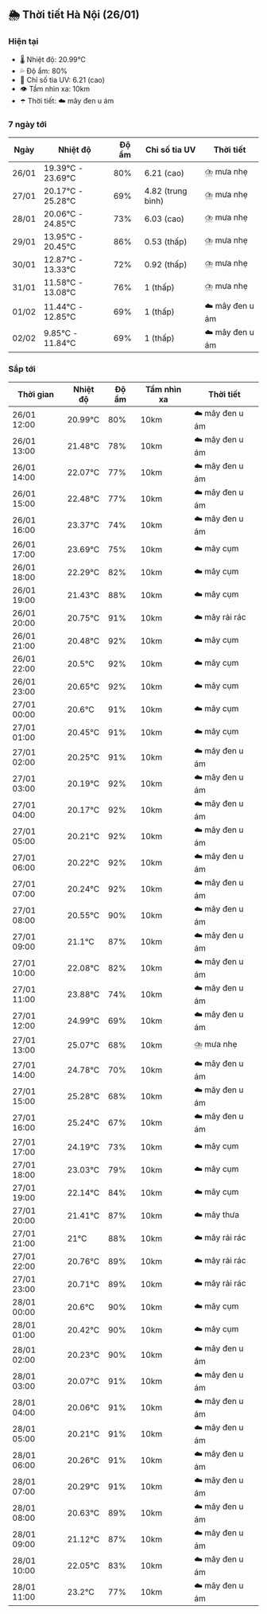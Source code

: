 ## 🌦️ Thời tiết Hà Nội (26/01)

### Hiện tại

- 🌡️ Nhiệt độ: 20.99℃
- 💦 Độ ẩm: 80%
- 🌟 Chỉ số tia UV: 6.21 (cao)
- 👁️ Tầm nhìn xa: 10km
- ☂️ Thời tiết: ☁️ mây đen u ám

### 7 ngày tới

| Ngày | Nhiệt độ | Độ ẩm | Chỉ số tia UV | Thời tiết |
| --- | --- | --- | --- | --- |
| 26/01 | 19.39℃ - 23.69℃ | 80% | 6.21 (cao) | ⛈️ mưa nhẹ |
| 27/01 | 20.17℃ - 25.28℃ | 69% | 4.82 (trung bình) | ⛈️ mưa nhẹ |
| 28/01 | 20.06℃ - 24.85℃ | 73% | 6.03 (cao) | ⛈️ mưa nhẹ |
| 29/01 | 13.95℃ - 20.45℃ | 86% | 0.53 (thấp) | ⛈️ mưa nhẹ |
| 30/01 | 12.87℃ - 13.33℃ | 72% | 0.92 (thấp) | ⛈️ mưa nhẹ |
| 31/01 | 11.58℃ - 13.08℃ | 76% | 1 (thấp) | ⛈️ mưa nhẹ |
| 01/02 | 11.44℃ - 12.85℃ | 69% | 1 (thấp) | ☁️ mây đen u ám |
| 02/02 | 9.85℃ - 11.84℃ | 69% | 1 (thấp) | ☁️ mây đen u ám |

### Sắp tới

| Thời gian | Nhiệt độ | Độ ẩm | Tầm nhìn xa | Thời tiết |
| --- | --- | --- | --- | --- |
| 26/01 12:00 | 20.99℃ | 80% | 10km | ☁️ mây đen u ám |
| 26/01 13:00 | 21.48℃ | 78% | 10km | ☁️ mây đen u ám |
| 26/01 14:00 | 22.07℃ | 77% | 10km | ☁️ mây đen u ám |
| 26/01 15:00 | 22.48℃ | 77% | 10km | ☁️ mây đen u ám |
| 26/01 16:00 | 23.37℃ | 74% | 10km | ☁️ mây đen u ám |
| 26/01 17:00 | 23.69℃ | 75% | 10km | ☁️ mây cụm |
| 26/01 18:00 | 22.29℃ | 82% | 10km | ☁️ mây cụm |
| 26/01 19:00 | 21.43℃ | 88% | 10km | ☁️ mây cụm |
| 26/01 20:00 | 20.75℃ | 91% | 10km | ☁️ mây rải rác |
| 26/01 21:00 | 20.48℃ | 92% | 10km | ☁️ mây cụm |
| 26/01 22:00 | 20.5℃ | 92% | 10km | ☁️ mây cụm |
| 26/01 23:00 | 20.65℃ | 92% | 10km | ☁️ mây cụm |
| 27/01 00:00 | 20.6℃ | 91% | 10km | ☁️ mây cụm |
| 27/01 01:00 | 20.45℃ | 91% | 10km | ☁️ mây cụm |
| 27/01 02:00 | 20.25℃ | 91% | 10km | ☁️ mây đen u ám |
| 27/01 03:00 | 20.19℃ | 92% | 10km | ☁️ mây đen u ám |
| 27/01 04:00 | 20.17℃ | 92% | 10km | ☁️ mây đen u ám |
| 27/01 05:00 | 20.21℃ | 92% | 10km | ☁️ mây đen u ám |
| 27/01 06:00 | 20.22℃ | 92% | 10km | ☁️ mây đen u ám |
| 27/01 07:00 | 20.24℃ | 92% | 10km | ☁️ mây đen u ám |
| 27/01 08:00 | 20.55℃ | 90% | 10km | ☁️ mây đen u ám |
| 27/01 09:00 | 21.1℃ | 87% | 10km | ☁️ mây đen u ám |
| 27/01 10:00 | 22.08℃ | 82% | 10km | ☁️ mây đen u ám |
| 27/01 11:00 | 23.88℃ | 74% | 10km | ☁️ mây đen u ám |
| 27/01 12:00 | 24.99℃ | 69% | 10km | ☁️ mây đen u ám |
| 27/01 13:00 | 25.07℃ | 68% | 10km | ⛈️ mưa nhẹ |
| 27/01 14:00 | 24.78℃ | 70% | 10km | ☁️ mây đen u ám |
| 27/01 15:00 | 25.28℃ | 68% | 10km | ☁️ mây đen u ám |
| 27/01 16:00 | 25.24℃ | 67% | 10km | ☁️ mây đen u ám |
| 27/01 17:00 | 24.19℃ | 73% | 10km | ☁️ mây cụm |
| 27/01 18:00 | 23.03℃ | 79% | 10km | ☁️ mây cụm |
| 27/01 19:00 | 22.14℃ | 84% | 10km | ☁️ mây cụm |
| 27/01 20:00 | 21.41℃ | 87% | 10km | ☁️ mây thưa |
| 27/01 21:00 | 21℃ | 88% | 10km | ☁️ mây rải rác |
| 27/01 22:00 | 20.76℃ | 89% | 10km | ☁️ mây rải rác |
| 27/01 23:00 | 20.71℃ | 89% | 10km | ☁️ mây rải rác |
| 28/01 00:00 | 20.6℃ | 90% | 10km | ☁️ mây cụm |
| 28/01 01:00 | 20.42℃ | 90% | 10km | ☁️ mây cụm |
| 28/01 02:00 | 20.23℃ | 90% | 10km | ☁️ mây đen u ám |
| 28/01 03:00 | 20.07℃ | 91% | 10km | ☁️ mây đen u ám |
| 28/01 04:00 | 20.06℃ | 91% | 10km | ☁️ mây đen u ám |
| 28/01 05:00 | 20.21℃ | 91% | 10km | ☁️ mây đen u ám |
| 28/01 06:00 | 20.26℃ | 91% | 10km | ☁️ mây đen u ám |
| 28/01 07:00 | 20.29℃ | 91% | 10km | ☁️ mây đen u ám |
| 28/01 08:00 | 20.63℃ | 89% | 10km | ☁️ mây đen u ám |
| 28/01 09:00 | 21.12℃ | 87% | 10km | ☁️ mây đen u ám |
| 28/01 10:00 | 22.05℃ | 83% | 10km | ☁️ mây đen u ám |
| 28/01 11:00 | 23.2℃ | 77% | 10km | ☁️ mây đen u ám |
